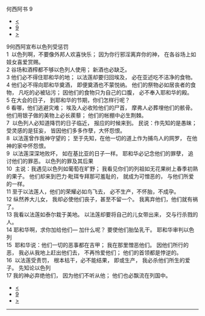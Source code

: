 ﻿





 何西阿书 9




* [<](bible/HOS08.md)
* [9](bible/HOS.md)
* [>](bible/HOS10.md)



 
9何西阿宣布以色列受惩罚  
1  以色列啊，不要像外邦人欢喜快乐； 因为你行邪淫离弃你的神， 在各谷场上如妓女喜爱赏赐。  
2 谷场和酒榨都不够以色列人使用； 新酒也必缺乏。  
3 他们必不得住耶和华的地； 以法莲却要归回埃及， 必在亚述吃不洁净的食物。  
4 他们必不得向耶和华奠酒， 即便奠酒也不蒙悦纳。 他们的祭物必如居丧者的食物， 凡吃的必被玷污； 因他们的食物只为自己的口腹， 必不奉入耶和华的殿。  
5 在大会的日子， 到耶和华的节期，你们怎样行呢？  
6 看哪，他们逃避灾难； 埃及人必收殓他们的尸首， 摩弗人必葬埋他们的骸骨。 他们用银子做的美物上必长蒺藜； 他们的帐棚中必生荆棘。     
7  以色列人必知道降罚的日子临近， 报应的时候来到。 民说：作先知的是愚昧； 受灵感的是狂妄， 皆因他们多多作孽，大怀怨恨。  
8  以法莲曾作我神守望的； 至于先知，在他一切的道上作为捕鸟人的网罗， 在他神的家中怀怨恨。  
9  以法莲深深地败坏， 如在基比亚的日子一样。 耶和华必记念他们的罪孽， 追讨他们的罪恶。 以色列的罪及其后果  
10  主说：我遇见以色列如葡萄在旷野； 我看见你们的列祖如无花果树上春季初熟的果子。 他们却来到巴力·毗珥专拜那可羞耻的， 就成为可憎恶的， 与他们所爱的一样。  
11 至于以法莲人，他们的荣耀必如鸟飞去， 必不生产，不怀胎，不成孕。  
12 纵然养大儿女， 我却必使他们丧子，甚至不留一个。 我离弃他们，他们就有祸了。  
13 我看以法莲如泰尔栽于美地。 以法莲却要将自己的儿女带出来， 交与行杀戮的人。  
14 耶和华啊，求你加给他们— 加什么呢？ 要使他们胎坠乳干。 耶和华审判以色列  
15  耶和华说：他们一切的恶事都在吉甲； 我在那里憎恶他们。 因他们所行的恶， 我必从我地上赶出他们去， 不再怜爱他们； 他们的首领都是悖逆的。  
16  以法莲受责罚， 根本枯干，必不能结果， 即或生产， 我必杀他们所生的爱子。 先知论以色列  
17 我的神必弃绝他们， 因为他们不听从他； 他们也必飘流在列国中。 
* [<](bible/HOS08.md)
* [9](bible/HOS.md)
* [>](bible/HOS10.md)





---









